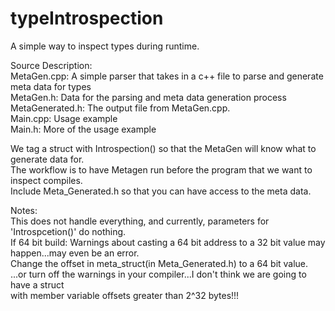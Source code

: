 # typeIntrospection

A simple way to inspect types during runtime.

Source Description: <br/>
MetaGen.cpp: A simple parser that takes in a c++ file to parse and generate meta data for types <br/>
MetaGen.h: Data for the parsing and meta data generation process <br/>
MetaGenerated.h: The output file from MetaGen.cpp.  <br/>
Main.cpp: Usage example <br/>
Main.h: More of the usage example <br/>

We tag a struct with Introspection() so that the MetaGen will know what to generate data for. <br/>
The workflow is to have Metagen run before the program that we want to inspect compiles.  <br/>
Include Meta_Generated.h so that you can have access to the meta data. <br/>

Notes:  <br/>
This does not handle everything, and currently, parameters for 'Introspcetion()' do nothing. <br/>
If 64 bit build: Warnings about casting a 64 bit address to a 32 bit value may happen...may even be an error. <br/>
Change the offset in meta_struct(in Meta_Generated.h) to a 64 bit value. <br/>
...or turn off the warnings in your compiler...I don't think we are going to have a struct  <br/>
with member variable offsets greater than 2^32 bytes!!! <br/>
